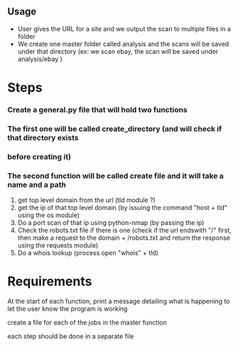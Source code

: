 ## Usage

- User gives the URL for a site and we output the scan to multiple files in a folder
- We create one master folder called analysis and the scans will be saved under that
  directory (ex: we scan ebay, the scan will be saved under analysis/ebay )


# Steps

### Create a general.py file that will hold two functions
### The first one will be called create_directory (and will check if that directory exists
### before creating it)
### The second function will be called create file and it will take a name and a path

1. get top level domain from the url (tld module ?)
2. get the ip of that top level domain (by issuing the command "host + tld" using the os
   module)
3. Do a port scan of that ip using python-nmap (by passing the ip)
4. Check the robots.txt file if there is one (check if the url endswith "/" first, then
   make a request to the domain + /robots.txt and return the response using the requests
   module)
5. Do a whois lookup (process open "whois" + tld)

# Requirements
At the start of each function, print a message detailing what is happening to let the user
know the program is working

create a file for each of the jobs in the master function

each step should be done in a separate file
